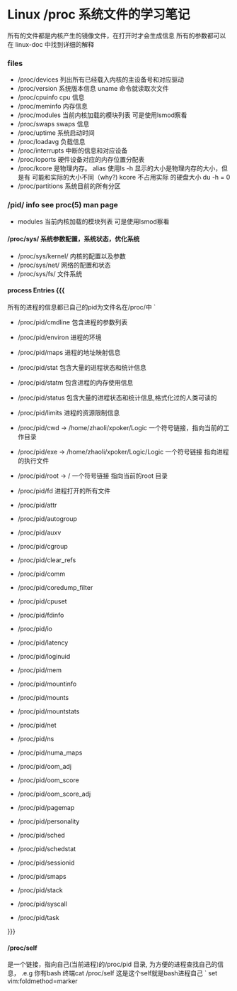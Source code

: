 # Linux /proc 系统文件的学习笔记
所有的文件都是内核产生的镜像文件，在打开时才会生成信息
所有的参数都可以在 linux-doc 中找到详细的解释

### files
+  /proc/devices  列出所有已经载入内核的主设备号和对应驱动
+  /proc/version  系统版本信息 uname 命令就读取次文件
+  /proc/cpuinfo   cpu 信息
+  /proc/meminfo   内存信息
+  /proc/modules  当前内核加载的模块列表 可是使用lsmod察看
+  /proc/swaps    swaps 信息         
+  /proc/uptime   系统启动时间
+  /proc/loadavg   负载信息
+  /proc/interrupts 中断的信息和对应设备
+  /proc/ioports    硬件设备对应的内存位置分配表
+  /proc/kcore     是物理内存。 alias
                   使用ls -h 显示的大小是物理内存的大小，但是有
                   可能和实际的大小不同（why?) kcore 不占用实际
                   的硬盘大小 du -h = 0
+ /proc/partitions 系统目前的所有分区

### /pid/ info see  proc(5) man page
+  modules 当前内核加载的模块列表 可是使用lsmod察看

#### /proc/sys/ 系统参数配置，系统状态，优化系统
+  /proc/sys/kernel/        内核的配置以及参数
+  /proc/sys/net/           网络的配置和状态
+  /proc/sys/fs/            文件系统

#### process Entries {{{
所有的进程的信息都已自己的pid为文件名在/proc/中
`
+  /proc/pid/cmdline  包含进程的参数列表
+  /proc/pid/environ  进程的环境
+  /proc/pid/maps     进程的地址映射信息
+  /proc/pid/stat     包含大量的进程状态和统计信息
+  /proc/pid/statm    包含进程的内存使用信息
+  /proc/pid/status   包含大量的进程状态和统计信息,格式化过的人类可读的
+  /proc/pid/limits   进程的资源限制信息
+  /proc/pid/cwd -> /home/zhaoli/xpoker/Logic    一个符号链接，指向当前的工作目录
+  /proc/pid/exe -> /home/zhaoli/xpoker/Logic/Logic 一个符号链接 指向进程的执行文件
+  /proc/pid/root -> /                              一个符号链接 指向当前的root 目录
+  /proc/pid/fd    进程打开的所有文件

+  /proc/pid/attr
+  /proc/pid/autogroup
+  /proc/pid/auxv
+  /proc/pid/cgroup
+  /proc/pid/clear_refs
+  /proc/pid/comm
+  /proc/pid/coredump_filter
+  /proc/pid/cpuset
+  /proc/pid/fdinfo
+  /proc/pid/io
+  /proc/pid/latency
+  /proc/pid/loginuid
+  /proc/pid/mem
+  /proc/pid/mountinfo
+  /proc/pid/mounts
+  /proc/pid/mountstats
+  /proc/pid/net
+  /proc/pid/ns
+  /proc/pid/numa_maps
+  /proc/pid/oom_adj
+  /proc/pid/oom_score
+  /proc/pid/oom_score_adj
+  /proc/pid/pagemap
+  /proc/pid/personality
+  /proc/pid/sched
+  /proc/pid/schedstat
+  /proc/pid/sessionid
+  /proc/pid/smaps
+  /proc/pid/stack
+  /proc/pid/syscall
+  /proc/pid/task

}}}
#### /proc/self
  是一个链接，指向自己(当前进程)的/proc/pid 目录, 为方便的进程查找自己的信息，
  .e.g 你有bash 终端cat /proc/self 这是这个self就是bash进程自己
`
set vim:foldmethod=marker

